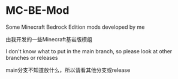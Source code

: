 # MC-BE-Mod

Some Minecraft Bedrock Edition mods developed by me

由我开发的一些Minecraft基岩版模组

I don't know what to put in the main branch, so please look at other branches or releases

main分支不知道放什么，所以请看其他分支或release

